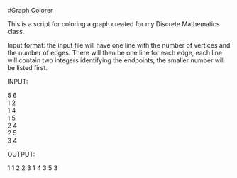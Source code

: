 #Graph Colorer

This is a script for coloring a graph created for my Discrete Mathematics class.

Input format: the input file will have one line with the number of vertices and the number of edges. There will then be one line for each edge, each line will contain two integers identifying the endpoints, the smaller number will be listed first. 

INPUT:

5 6  
1 2  
1 4  
1 5  
2 4  
2 5  
3 4  

OUTPUT:

1 1
2 2
3 1
4 3
5 3